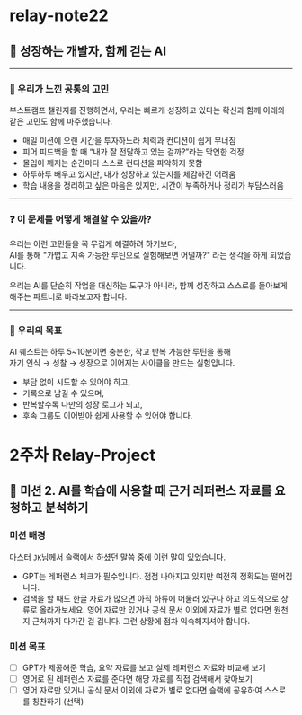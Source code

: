 # relay-note22

## 🤖 성장하는 개발자, 함께 걷는 AI

---
### 🧩 우리가 느낀 공통의 고민<br>

부스트캠프 챌린지를 진행하면서, 우리는 빠르게 성장하고 있다는 확신과 함께 아래와 같은 고민도 함께 마주했습니다.<br>

* 매일 미션에 오랜 시간을 투자하느라 체력과 컨디션이 쉽게 무너짐
* 피어 피드백을 할 때 “내가 잘 전달하고 있는 걸까?”라는 막연한 걱정
* 몰입이 깨지는 순간마다 스스로 컨디션을 파악하지 못함
* 하루하루 배우고 있지만, 내가 성장하고 있는지를 체감하긴 어려움
* 학습 내용을 정리하고 싶은 마음은 있지만, 시간이 부족하거나 정리가 부담스러움

---
### ❓ 이 문제를 어떻게 해결할 수 있을까?<br>

우리는 이런 고민들을 꼭 무겁게 해결하려 하기보다,<br>
AI를 통해 "가볍고 지속 가능한 루틴으로 실험해보면 어떨까?" 라는 생각을 하게 되었습니다.<br>

우리는 AI를 단순히 작업을 대신하는 도구가 아니라, 함께 성장하고 스스로를 돌아보게 해주는 파트너로 바라보고자 합니다.<br>

---
### 🎯 우리의 목표<br>

AI 퀘스트는 하루 5~10분이면 충분한, 작고 반복 가능한 루틴을 통해<br>
자기 인식 → 성찰 → 성장으로 이어지는 사이클을 만드는 실험입니다.<br>

* 부담 없이 시도할 수 있어야 하고,
* 기록으로 남길 수 있으며,
* 반복할수록 나만의 성장 로그가 되고,
* 후속 그룹도 이어받아 쉽게 사용할 수 있어야 합니다.

# 2주차 Relay-Project

## 📜 미션 2. AI를 학습에 사용할 때 근거 레퍼런스 자료를 요청하고 분석하기
### 미션 배경
마스터 `JK`님께서 슬랙에서 하셨던 말씀 중에 이런 말이 있었습니다. <br/>
- GPT는 레퍼런스 체크가 필수입니다. 점점 나아지고 있지만 여전히 정확도는 떨어집니다.
- 검색을 할 때도 한글 자료가 많으면 아직 하류에 머물러 있구나 하고 의도적으로 상류로 올라가보세요.
영어 자료만 있거나 공식 문서 이외에 자료가 별로 없다면 원천지 근처까지 다가간 걸 겁니다. 그런 상황에 점차 익숙해지셔야 합니다.

### 미션 목표
- [ ] GPT가 제공해준 학습, 요약 자료를 보고 실제 레퍼런스 자료와 비교해 보기
- [ ] 영어로 된 레퍼런스 자료를 준다면 해당 자료를 직접 검색해서 찾아보기
- [ ] 영어 자료만 있거나 공식 문서 이외에 자료가 별로 없다면 슬랙에 공유하여 스스로를 칭찬하기 (선택)